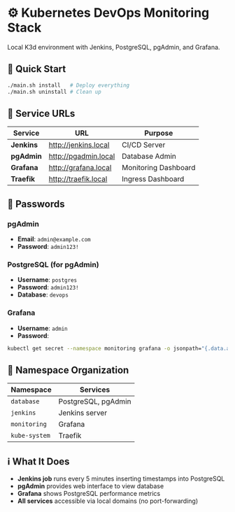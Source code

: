 # ⚙️ Kubernetes DevOps Monitoring Stack

Local K3d environment with Jenkins, PostgreSQL, pgAdmin, and Grafana.

## 🚀 Quick Start

```bash
./main.sh install   # Deploy everything
./main.sh uninstall # Clean up
```

## 🔗 Service URLs

| **Service** | **URL** | **Purpose** |
|-------------|---------|-------------|
| **Jenkins** | http://jenkins.local | CI/CD Server |
| **pgAdmin** | http://pgadmin.local | Database Admin |
| **Grafana** | http://grafana.local | Monitoring Dashboard |
| **Traefik** | http://traefik.local | Ingress Dashboard |

## 🔐 Passwords

### pgAdmin
- **Email**: `admin@example.com`
- **Password**: `admin123!`

### PostgreSQL (for pgAdmin)
- **Username**: `postgres`
- **Password**: `admin123!`
- **Database**: `devops`

### Grafana
- **Username**: `admin`
- **Password**: 
```bash
kubectl get secret --namespace monitoring grafana -o jsonpath="{.data.admin-password}" | base64 --decode
```

## 📁 Namespace Organization

| **Namespace** | **Services** |
|---------------|--------------|
| `database` | PostgreSQL, pgAdmin |
| `jenkins` | Jenkins server |
| `monitoring` | Grafana |
| `kube-system` | Traefik |

## ℹ️ What It Does

- **Jenkins job** runs every 5 minutes inserting timestamps into PostgreSQL
- **pgAdmin** provides web interface to view database
- **Grafana** shows PostgreSQL performance metrics
- **All services** accessible via local domains (no port-forwarding)
